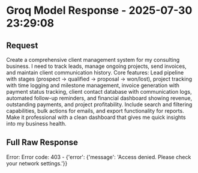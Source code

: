 # Groq Model Response - 2025-07-30 23:29:08

## Request
Create a comprehensive client management system for my consulting business. I need to track leads, manage ongoing projects, send invoices, and maintain client communication history. Core features: Lead pipeline with stages (prospect → qualified → proposal → won/lost), project tracking with time logging and milestone management, invoice generation with payment status tracking, client contact database with communication logs, automated follow-up reminders, and financial dashboard showing revenue, outstanding payments, and project profitability. Include search and filtering capabilities, bulk actions for emails, and export functionality for reports. Make it professional with a clean dashboard that gives me quick insights into my business health.

## Full Raw Response

Error: Error code: 403 - {'error': {'message': 'Access denied. Please check your network settings.'}}